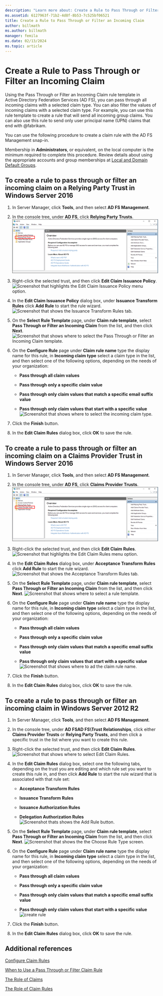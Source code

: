 ```yaml
---
description: "Learn more about: Create a Rule to Pass Through or Filter an Incoming Claim"
ms.assetid: 6127963f-71b2-4d8f-8b53-7c525bf06521
title: Create a Rule to Pass Through or Filter an Incoming Claim
author: billmath
ms.author: billmath
manager: femila
ms.date: 02/13/2024
ms.topic: article
---
```


# Create a Rule to Pass Through or Filter an Incoming Claim

Using the Pass Through or Filter an Incoming Claim rule template in Active Directory Federation Services \(AD FS\), you can pass through all incoming claims with a selected claim type. You can also filter the values of incoming claims with a selected claim type. For example, you can use this rule template to create a rule that will send all incoming group claims. You can also use this rule to send only user principal name \(UPN\) claims that end with @fabrikam.

You can use the following procedure to create a claim rule with the AD FS Management snap\-in.

Membership in **Administrators**, or equivalent, on the local computer is the minimum required to complete this procedure.  Review details about using the appropriate accounts and group memberships at [Local and Domain Default Groups](/previous-versions/orphan-topics/ws.10/dd728026(v=ws.10)).

## To create a rule to pass through or filter an incoming claim on a Relying Party Trust in Windows Server 2016

1.  In Server Manager, click **Tools**, and then select **AD FS Management**.

2.  In the console tree, under **AD FS**, click **Relying Party Trusts**.
![Screenshot that highlights Relying Party Trusts in the console tree.](media/Create-a-Rule-to-Pass-Through-or-Filter-an-Incoming-Claim/claimrule9.PNG)

3.  Right\-click the selected trust, and then click **Edit Claim Issuance Policy**.
![Screenshot that highlights the Edit Claim Issuance Policy menu option.](media/Create-a-Rule-to-Pass-Through-or-Filter-an-Incoming-Claim/claimrule10.PNG)

4.  In the **Edit Claim Issuance Policy** dialog box, under **Issuance Transform Rules** click **Add Rule** to start the rule wizard.
![Screenshot that shows the Issuance Transform Rules tab.](media/Create-a-Rule-to-Pass-Through-or-Filter-an-Incoming-Claim/claimrule11.PNG)

5.  On the **Select Rule Template** page, under **Claim rule template**, select **Pass Through or Filter an Incoming Claim** from the list, and then click **Next**.
![Screenshot that shows where to select the Pass Through or Filter an Incoming Claim template.](media/Create-a-Rule-to-Pass-Through-or-Filter-an-Incoming-Claim/claimrule4.PNG)

6.  On the **Configure Rule** page under **Claim rule name** type the display name for this rule, in **Incoming claim type** select a claim type in the list, and then select one of the following options, depending on the needs of your organization:

    -   **Pass through all claim values**

    -   **Pass through only a specific claim value**

    -   **Pass through only claim values that match a specific email suffix value**

    -   **Pass through only claim values that start with a specific value**
![Screenshot that shows where to select the incoming claim type.](media/Create-a-Rule-to-Pass-Through-or-Filter-an-Incoming-Claim/claimrule5.PNG)

7.  Click the **Finish** button.

8.  In the **Edit Claim Rules** dialog box, click **OK** to save the rule.

## To create a rule to pass through or filter an incoming claim on a Claims Provider Trust in Windows Server 2016

1.  In Server Manager, click **Tools**, and then select **AD FS Management**.

2.  In the console tree, under **AD FS**, click **Claims Provider Trusts**.
![Screenshot that highlights Claims Provider Trusts in the console tree.](media/Create-a-Rule-to-Pass-Through-or-Filter-an-Incoming-Claim/claimrule1.PNG)

3.  Right\-click the selected trust, and then click **Edit Claim Rules**.
![Screenshot that highlights the Edit Claim Rules menu option.](media/Create-a-Rule-to-Pass-Through-or-Filter-an-Incoming-Claim/claimrule2.PNG)

4.  In the **Edit Claim Rules** dialog box, under **Acceptance Transform Rules** click **Add Rule** to start the rule wizard.
![Screenshot that shows the Acceptance Transform Rules tab.](media/Create-a-Rule-to-Pass-Through-or-Filter-an-Incoming-Claim/claimrule3.PNG)

5.  On the **Select Rule Template** page, under **Claim rule template**, select **Pass Through or Filter an Incoming Claim** from the list, and then click **Next**.
![Screenshot that shows where to select a rule template.](media/Create-a-Rule-to-Pass-Through-or-Filter-an-Incoming-Claim/claimrule4.PNG)

6.  On the **Configure Rule** page under **Claim rule name** type the display name for this rule, in **Incoming claim type** select a claim type in the list, and then select one of the following options, depending on the needs of your organization:

    -   **Pass through all claim values**

    -   **Pass through only a specific claim value**

    -   **Pass through only claim values that match a specific email suffix value**

    -   **Pass through only claim values that start with a specific value**
![Screenshot that shows where to ad the claim rule name.](media/Create-a-Rule-to-Pass-Through-or-Filter-an-Incoming-Claim/claimrule5.PNG)

7.  Click the **Finish** button.

8.  In the **Edit Claim Rules** dialog box, click **OK** to save the rule.

## To create a rule to pass through or filter an incoming claim in Windows Server 2012 R2

1.  In Server Manager, click **Tools**, and then select **AD FS Management**.

2.  In the console tree, under **AD FSAD FS\\Trust Relationships**, click either **Claims Provider Trusts** or **Relying Party Trusts**, and then click a specific trust in the list where you want to create this rule.

3.  Right\-click the selected trust, and then click **Edit Claim Rules**.
![Screenshot that shows where to select Edit Claim Rules.](media/Create-a-Rule-to-Pass-Through-or-Filter-an-Incoming-Claim/claimrule6.PNG)

4.  In the **Edit Claim Rules** dialog box, select one the following tabs, depending on the trust you are editing and which rule set you want to create this rule in, and then click **Add Rule** to start the rule wizard that is associated with that rule set:

    -   **Acceptance Transform Rules**

    -   **Issuance Transform Rules**

    -   **Issuance Authorization Rules**

    -   **Delegation Authorization Rules**
![Screenshot thats shows the Add Rule button.](media/Create-a-Rule-to-Permit-All-Users/permitall5.PNG)

5.  On the **Select Rule Template** page, under **Claim rule template**, select **Pass Through or Filter an Incoming Claim** from the list, and then click **Next**.
![Screenshot that shows the the Choose Rule Type screen.](media/Create-a-Rule-to-Pass-Through-or-Filter-an-Incoming-Claim/claimrule7.PNG)

6.  On the **Configure Rule** page under **Claim rule name** type the display name for this rule, in **Incoming claim type** select a claim type in the list, and then select one of the following options, depending on the needs of your organization:

    -   **Pass through all claim values**

    -   **Pass through only a specific claim value**

    -   **Pass through only claim values that match a specific email suffix value**

    -   **Pass through only claim values that start with a specific value**
![create rule](media/Create-a-Rule-to-Pass-Through-or-Filter-an-Incoming-Claim/claimrule8.PNG)

7.  Click the **Finish** button.

8.  In the **Edit Claim Rules** dialog box, click **OK** to save the rule.




## Additional references
[Configure Claim Rules](Configure-Claim-Rules.md)

[When to Use a Pass Through or Filter Claim Rule](../../ad-fs/technical-reference/When-to-Use-a-Pass-Through-or-Filter-Claim-Rule.md)

[The Role of Claims](../../ad-fs/technical-reference/The-Role-of-Claims.md)

[The Role of Claim Rules](../../ad-fs/technical-reference/The-Role-of-Claim-Rules.md)
